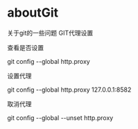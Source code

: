 # aboutGit
关于git的一些问题
GIT代理设置

查看是否设置

git config --global http.proxy

设置代理

git config --global http.proxy 127.0.0.1:8582

取消代理

git config --global --unset http.proxy 
